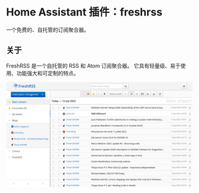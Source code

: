 # Home Assistant 插件：freshrss

一个免费的、自托管的订阅聚合器。

## 关于

FreshRSS 是一个自托管的 RSS 和 Atom 订阅聚合器。
它具有轻量级、易于使用、功能强大和可定制的特点。

![freshrss 预览][preview]

[preview]: https://github.com/einschmidt/addon-freshrss/raw/main/images/freshrss.webp